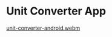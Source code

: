 # Unit Converter App

[unit-converter-android.webm](https://github.com/Donaboyev/udacity-unit-converter-app/assets/56734609/0dc24b30-9dcc-4156-abd9-bcb7ca5267d8)

